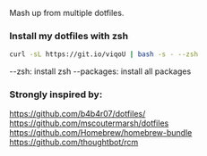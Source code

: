 Mash up from multiple dotfiles.   


### Install my dotfiles with zsh
```bash
curl -sL https://git.io/viqoU | bash -s - --zsh
```

--zsh: install zsh
--packages: install all packages


### Strongly inspired by:
https://github.com/b4b4r07/dotfiles/  
https://github.com/mscoutermarsh/dotfiles  
https://github.com/Homebrew/homebrew-bundle
https://github.com/thoughtbot/rcm
